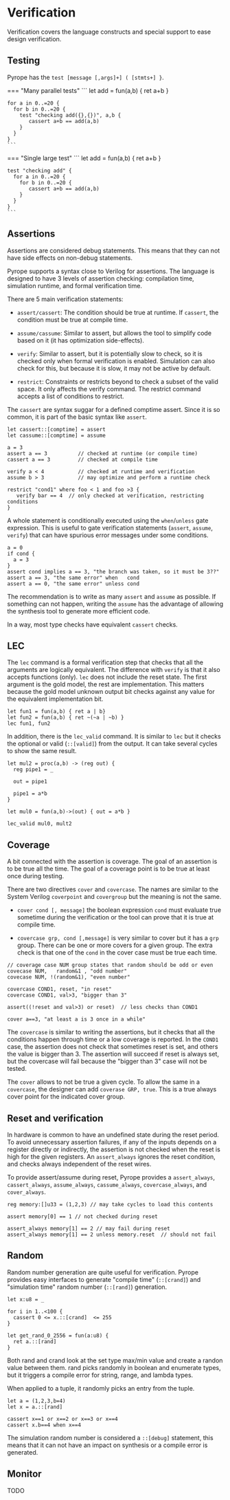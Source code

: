 # Verification

Verification covers the language constructs and special support to ease design verification.


## Testing

Pyrope has the `test [message [,args]+] ( [stmts+] }`. 

=== "Many parallel tests"
    ```
    let add = fun(a,b) { ret a+b }

    for a in 0..=20 {
      for b in 0..=20 {
        test "checking add({},{})", a,b {
           cassert a+b == add(a,b)
        }
      }
    }
    ```

=== "Single large test"
    ```
    let add = fun(a,b) { ret a+b }

    test "checking add" {
      for a in 0..=20 {
        for b in 0..=20 {
           cassert a+b == add(a,b)
        }
      }
    }
    ```

## Assertions

Assertions are considered debug statements. This means that they can not
have side effects on non-debug statements.

Pyrope supports a syntax close to Verilog for assertions. The language is
designed to have 3 levels of assertion checking: compilation time,
simulation runtime, and formal verification time.

There are 5 main verification statements:

* `assert/cassert`: The condition should be true at runtime. If `cassert`, the
  condition must be true at compile time.

* `assume/cassume`: Similar to assert, but allows the tool to simplify code based on it
  (it has optimization side-effects).

* `verify`: Similar to assert, but it is potentially slow to check, so it is
  checked only when formal verification is enabled. Simulation can also check
  for this, but because it is slow, it may not be active by default.

* `restrict`: Constraints or restricts beyond to check a subset of the
  valid space. It only affects the verify command. The restrict command
  accepts a list of conditions to restrict.



The `cassert` are syntax suggar for a defined comptime assert. Since it is so
common, it is part of the basic syntax like `assert`.

```pyrope
let cassert::[comptime] = assert
let cassume::[comptime] = assume
```

```pyrope
a = 3
assert a == 3          // checked at runtime (or compile time)
cassert a == 3         // checked at compile time

verify a < 4           // checked at runtime and verification
assume b > 3           // may optimize and perform a runtime check

restrict "cond1" where foo < 1 and foo >3 {
   verify bar == 4  // only checked at verification, restricting conditions
}
```

A whole statement is conditionally executed using the `when`/`unless` gate expression.
This is useful to gate verification statements (`assert`, `assume`, `verify`)
that can have spurious error messages under some conditions.


```pyrope
a = 0
if cond {
  a = 3
}
assert cond implies a == 3, "the branch was taken, so it must be 3??"
assert a == 3, "the same error" when   cond
assert a == 0, "the same error" unless cond
```


The recommendation is to write as many `assert` and `assume` as possible. If
something can not happen, writing the `assume` has the advantage of allowing
the synthesis tool to generate more efficient code.

In a way, most type checks have equivalent `cassert` checks.

## LEC

The `lec` command is a formal verification step that checks that all the
arguments are logically equivalent. The difference with `verify` is that it
also accepts functions (only). `lec` does not include the reset state. The
first argument is the gold model, the rest are implementation. This matters
because the gold model unknown output bit checks against any value for the
equivalent implementation bit.

```
let fun1 = fun(a,b) { ret a | b}
let fun2 = fun(a,b) { ret ~(~a | ~b) }
lec fun1, fun2
```

In addition, there is the `lec_valid` command. It is similar to `lec` but it
checks the optional or valid (`::[valid]`) from the output. It can take several
cycles to show the same result.

```
let mul2 = proc(a,b) -> (reg out) {
  reg pipe1 = _

  out = pipe1

  pipe1 = a*b
}

let mul0 = fun(a,b)->(out) { out = a*b }

lec_valid mul0, mult2
```

## Coverage

A bit connected with the assertion is coverage. The goal of an assertion is to be
true all the time. The goal of a coverage point is to be true at least once
during testing.


There are two directives `cover` and `covercase`. The names are similar to the
System Verilog `coverpoint` and `covergroup` but the meaning is not the same.

* `cover cond [, message]` the boolean expression `cond` must evaluate true
  sometime during the verification or the tool can prove that it is true at
  compile time.

* `covercase grp, cond [,message]` is very similar to cover but it has a `grp`
  group. There can be one or more covers for a given group. The extra check is
  that one of the `cond` in the cover case must be true each time.


```pyrope
// coverage case NUM group states that random should be odd or even
covecase NUM,   random&1 , "odd number"
covecase NUM, !(random&1), "even number"

covercase COND1, reset, "in reset"
covercase COND1, val>3, "bigger than 3"

assert((!reset and val>3) or reset)  // less checks than COND1

cover a==3, "at least a is 3 once in a while"
```

The `covercase` is similar to writing the assertions, but it checks that all
the conditions happen through time or a low coverage is reported. In the
`COND1` case, the assertion does not check that sometimes reset is set, and
others the value is bigger than 3.  The assertion will succeed if reset is always
set, but the covercase will fail because the "bigger than 3" case will not be
tested.


The `cover` allows to not be true a given cycle. To allow the same in a
`covercase`, the designer can add `coverase GRP, true`. This is a true always
cover point for the indicated cover group.


## Reset and verification

In hardware is common to have an undefined state during the reset period. To
avoid unnecessary assertion failures, if any of the inputs depends on a
register directly or indirectly, the assertion is not checked when the reset is
high for the given registers. An `assert_always` ignores the reset condition,
and checks always independent of the reset wires.


To provide assert/assume during reset, Pyrope provides a `assert_always`,
`cassert_always`, `assume_always`, `cassume_always`, `covercase_always`, and
`cover_always`.

```
reg memory:[]u33 = (1,2,3) // may take cycles to load this contents

assert memory[0] == 1 // not checked during reset

assert_always memory[1] == 2 // may fail during reset
assert_always memory[1] == 2 unless memory.reset  // should not fail
```

## Random

Random number generation are quite useful for verification. Pyrope provides
easy interfaces to generate "compile time" (`::[crand]`) and "simulation time"
random number (`::[rand]`) generation.


```
let x:u8 = _

for i in 1..<100 {
  cassert 0 <= x.::[crand]  <= 255
}

let get_rand_0_2556 = fun(a:u8) {
  ret a.::[rand]
}
```

Both rand and crand look at the set type max/min value and create a randon value
between them. rand picks randomly in boolean and enumerate types, but it triggers
a compile error for string, range, and lambda types.

When applied to a tuple, it randomly picks an entry from the tuple.

```
let a = (1,2,3,b=4)
let x = a.::[rand]

cassert x==1 or x==2 or x==3 or x==4
cassert x.b==4 when x==4
```

The simulation random number is considered a `::[debug]` statement, this means
that it can not have an impact on synthesis or a compile error is generated.

## Monitor

TODO

